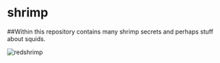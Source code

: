 # shrimp

##Within this repository contains many shrimp secrets and perhaps stuff about squids.

![redshrimp](C:\Users\acryl\github\shrimp\pictures\redshrimp.jpg)
